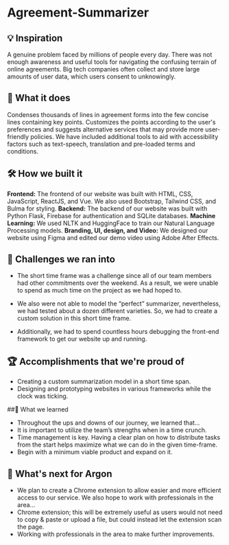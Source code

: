 # Agreement-Summarizer

## 💡 Inspiration
A genuine problem faced by millions of people every day. There was not enough awareness and useful tools for navigating the confusing terrain of online agreements. Big tech companies often collect and store large amounts of user data, which users consent to unknowingly. 

## 📃 What it does 
Condenses thousands of lines in agreement forms into the few concise lines containing key points. Customizes the points according to the user's preferences and suggests alternative services that may provide more user-friendly policies. We have included additional tools to aid with accessibility factors such as text-speech, translation and pre-loaded terms and conditions. 

## 🛠 How we built it 
**Frontend:** The frontend of our website was built with HTML, CSS, JavaScript, ReactJS, and Vue. We also used Bootstrap, Tailwind CSS, and Bulma for styling.
**Backend:** The backend of our website was built with Python Flask, Firebase for authentication and SQLite databases.
**Machine Learning:** We used NLTK and HuggingFace to train our Natural Language Processing models.
**Branding, UI, design, and Video:** We designed our website using Figma and edited our demo video using Adobe After Effects.

## 🛑 Challenges we ran into
* The short time frame was a challenge since all of our team members had other commitments over the weekend. As a result, we were unable to spend as much time on the project as we had hoped to.    

* We also were not able to model the “perfect” summarizer, nevertheless, we had tested about a dozen different varieties. So, we had to create a custom solution in this short time frame. 

* Additionally, we had to spend countless hours debugging the front-end framework to get our website up and running.

## 🏆 Accomplishments that we're proud of
* Creating a custom summarization model in a short time span.
* Designing and prototyping websites in various frameworks while the clock was ticking.

##🧠 What we learned
* Throughout the ups and downs of our journey, we learned that…
* It is important to utilize the team’s strengths when in a time crunch. 
* Time management is key. Having a clear plan on how to distribute tasks from the start helps maximize what we can do in the given time-frame. 
* Begin with a minimum viable product and expand on it.

## 🤔 What's next for Argon
* We plan to create a Chrome extension to allow easier and more efficient access to our service. We also hope to work with professionals in the area...
* Chrome extension; this will be extremely useful as users would not need to copy & paste or upload a file, but could instead let the extension scan the page.
* Working with professionals in the area to make further improvements.
